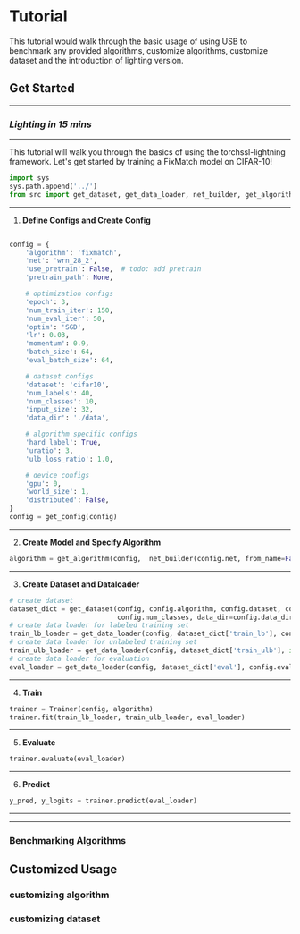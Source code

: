# Tutorial

This tutorial would walk through the basic usage of using USB to benchmark any provided algorithms, customize algorithms, customize dataset and the introduction of lighting version. 

## Get Started

---


### *Lighting in 15 mins*
---

This tutorial will walk you through the basics of using the torchssl-lightning framework. Let's get started by training a FixMatch model on CIFAR-10!

```python
import sys
sys.path.append('../')
from src import get_dataset, get_data_loader, net_builder, get_algorithm, get_config, Trainer
```
---

1. **Define Configs and Create Config**
```python

config = {
    'algorithm': 'fixmatch',
    'net': 'wrn_28_2',
    'use_pretrain': False,  # todo: add pretrain
    'pretrain_path': None,

    # optimization configs
    'epoch': 3,
    'num_train_iter': 150,
    'num_eval_iter': 50,
    'optim': 'SGD',
    'lr': 0.03,
    'momentum': 0.9,
    'batch_size': 64,
    'eval_batch_size': 64,

    # dataset configs
    'dataset': 'cifar10',
    'num_labels': 40,
    'num_classes': 10,
    'input_size': 32,
    'data_dir': './data',

    # algorithm specific configs
    'hard_label': True,
    'uratio': 3,
    'ulb_loss_ratio': 1.0,

    # device configs
    'gpu': 0,
    'world_size': 1,
    'distributed': False,
}
config = get_config(config)

```
---

2. **Create Model and Specify Algorithm**

```python
algorithm = get_algorithm(config,  net_builder(config.net, from_name=False), tb_log=None, logger=None)
```
---

3. **Create Dataset and Dataloader**

```python
# create dataset
dataset_dict = get_dataset(config, config.algorithm, config.dataset, config.num_labels,
                           config.num_classes, data_dir=config.data_dir)
# create data loader for labeled training set
train_lb_loader = get_data_loader(config, dataset_dict['train_lb'], config.batch_size)
# create data loader for unlabeled training set
train_ulb_loader = get_data_loader(config, dataset_dict['train_ulb'], int(config.batch_size * config.uratio))
# create data loader for evaluation
eval_loader = get_data_loader(config, dataset_dict['eval'], config.eval_batch_size)
```
---

4. **Train**

```python
trainer = Trainer(config, algorithm)
trainer.fit(train_lb_loader, train_ulb_loader, eval_loader)
```
---

5. **Evaluate**

```python
trainer.evaluate(eval_loader)
```

---

6. **Predict**

```python
y_pred, y_logits = trainer.predict(eval_loader)

```
---
---
### Benchmarking Algorithms 

## Customized Usage

### customizing algorithm

### customizing dataset




